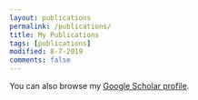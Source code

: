 ```yaml
---
layout: publications
permalink: /publications/
title: My Publications
tags: [publications]
modified: 8-7-2019
comments: false
---
```


You can also browse my <a href="http://scholar.google.es/citations?user=BJDPyu0AAAAJ" target="_blank">Google Scholar profile</a>.
